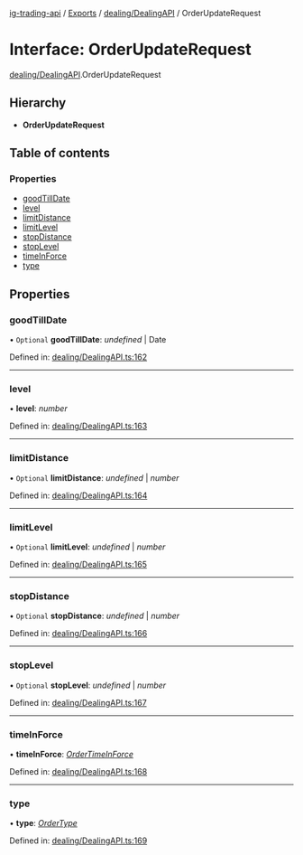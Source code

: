 [ig-trading-api](../README.md) / [Exports](../modules.md) / [dealing/DealingAPI](../modules/dealing_dealingapi.md) / OrderUpdateRequest

# Interface: OrderUpdateRequest

[dealing/DealingAPI](../modules/dealing_dealingapi.md).OrderUpdateRequest

## Hierarchy

- **OrderUpdateRequest**

## Table of contents

### Properties

- [goodTillDate](dealing_dealingapi.orderupdaterequest.md#goodtilldate)
- [level](dealing_dealingapi.orderupdaterequest.md#level)
- [limitDistance](dealing_dealingapi.orderupdaterequest.md#limitdistance)
- [limitLevel](dealing_dealingapi.orderupdaterequest.md#limitlevel)
- [stopDistance](dealing_dealingapi.orderupdaterequest.md#stopdistance)
- [stopLevel](dealing_dealingapi.orderupdaterequest.md#stoplevel)
- [timeInForce](dealing_dealingapi.orderupdaterequest.md#timeinforce)
- [type](dealing_dealingapi.orderupdaterequest.md#type)

## Properties

### goodTillDate

• `Optional` **goodTillDate**: _undefined_ | Date

Defined in: [dealing/DealingAPI.ts:162](https://github.com/bennycode/ig-trading-api/blob/2436905/src/dealing/DealingAPI.ts#L162)

---

### level

• **level**: _number_

Defined in: [dealing/DealingAPI.ts:163](https://github.com/bennycode/ig-trading-api/blob/2436905/src/dealing/DealingAPI.ts#L163)

---

### limitDistance

• `Optional` **limitDistance**: _undefined_ | _number_

Defined in: [dealing/DealingAPI.ts:164](https://github.com/bennycode/ig-trading-api/blob/2436905/src/dealing/DealingAPI.ts#L164)

---

### limitLevel

• `Optional` **limitLevel**: _undefined_ | _number_

Defined in: [dealing/DealingAPI.ts:165](https://github.com/bennycode/ig-trading-api/blob/2436905/src/dealing/DealingAPI.ts#L165)

---

### stopDistance

• `Optional` **stopDistance**: _undefined_ | _number_

Defined in: [dealing/DealingAPI.ts:166](https://github.com/bennycode/ig-trading-api/blob/2436905/src/dealing/DealingAPI.ts#L166)

---

### stopLevel

• `Optional` **stopLevel**: _undefined_ | _number_

Defined in: [dealing/DealingAPI.ts:167](https://github.com/bennycode/ig-trading-api/blob/2436905/src/dealing/DealingAPI.ts#L167)

---

### timeInForce

• **timeInForce**: [_OrderTimeInForce_](../enums/dealing_dealingapi.ordertimeinforce.md)

Defined in: [dealing/DealingAPI.ts:168](https://github.com/bennycode/ig-trading-api/blob/2436905/src/dealing/DealingAPI.ts#L168)

---

### type

• **type**: [_OrderType_](../enums/dealing_dealingapi.ordertype.md)

Defined in: [dealing/DealingAPI.ts:169](https://github.com/bennycode/ig-trading-api/blob/2436905/src/dealing/DealingAPI.ts#L169)
